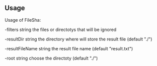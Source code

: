 Usage
-----

Usage of FileSha:

  -filters string
    	the files or directotys that will be ignored
      
  -resultDir string
    	the directory where will  store the result file (default "./")
      
  -resultFileName string
    	the result file name (default "result.txt")
      
  -root string
    	choose the directoty (default "./")
